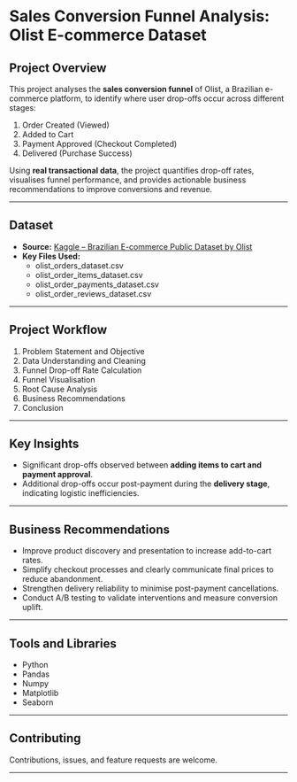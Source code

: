 # Sales Conversion Funnel Analysis: Olist E-commerce Dataset

## Project Overview

This project analyses the **sales conversion funnel** of Olist, a Brazilian e-commerce platform, to identify where user drop-offs occur across different stages:

1. Order Created (Viewed)
2. Added to Cart
3. Payment Approved (Checkout Completed)
4. Delivered (Purchase Success)

Using **real transactional data**, the project quantifies drop-off rates, visualises funnel performance, and provides actionable business recommendations to improve conversions and revenue.

---

## Dataset

- **Source:** [Kaggle – Brazilian E-commerce Public Dataset by Olist](https://www.kaggle.com/datasets/olistbr/brazilian-ecommerce)
- **Key Files Used:**
  - olist_orders_dataset.csv
  - olist_order_items_dataset.csv
  - olist_order_payments_dataset.csv
  - olist_order_reviews_dataset.csv

---

## Project Workflow

1. Problem Statement and Objective
2. Data Understanding and Cleaning
3. Funnel Drop-off Rate Calculation
4. Funnel Visualisation
5. Root Cause Analysis
6. Business Recommendations
7. Conclusion

---

## Key Insights

- Significant drop-offs observed between **adding items to cart and payment approval**.
- Additional drop-offs occur post-payment during the **delivery stage**, indicating logistic inefficiencies.

---

## Business Recommendations

- Improve product discovery and presentation to increase add-to-cart rates.
- Simplify checkout processes and clearly communicate final prices to reduce abandonment.
- Strengthen delivery reliability to minimise post-payment cancellations.
- Conduct A/B testing to validate interventions and measure conversion uplift.

---

## Tools and Libraries

- Python
- Pandas
- Numpy
- Matplotlib
- Seaborn

---

## Contributing

Contributions, issues, and feature requests are welcome.

---

